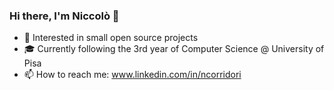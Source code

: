 ### Hi there, I'm Niccolò 👋

<!--
**ncorridori/ncorridori** is a ✨ _special_ ✨ repository because its `README.md` (this file) appears on your GitHub profile.

Here are some ideas to get you started:

- 🔭 I’m currently working on ...
- 🌱 I’m currently learning ...
- 👯 I’m looking to collaborate on ...
- 🤔 I’m looking for help with ...
- 💬 Ask me about ...
- 📫 How to reach me: ...
- 😄 Pronouns: ...
- ⚡ Fun fact: ...
-->

- 📌 Interested in small open source projects
- 🎓 Currently following the 3rd year of Computer Science @ University of Pisa
- 📫 How to reach me: www.linkedin.com/in/ncorridori
